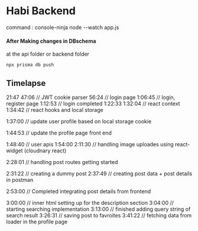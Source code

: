 # Habi Backend

command : console-ninja node --watch app.js

#### After Making changes in DBschema
at the api folder or backend folder

`npx prisma db push`


## Timelapse

21:47
47:06 // JWT cookie parser
56:24 // login page
1:06:45 // login, register page
1:12:53 // login completed
1:22:33
1:32:04 // react context
1:34:42 // react hooks and local storage

1:37:00 // update user profile based on local storage cookie

1:44:53 // update the profile page front end

1:48:40 // user apis
1:54:00
2:11:30 // handling image uploades using react-widget (cloudnary react)

2:28:01 // handling post routes getting started

2:31:22 // creating a dummy post
2:37:49 // creating post data + post details in postman

2:53:00 // Completed integrating post details from frontend

3:00:00 // inner html setting up for the description section
3:04:00 // starting searching implementation
3:13:00 // finished adding query string of search result
3:26:31 // saving post to favroites
3:41:22 // fetching data from loader in the profile page